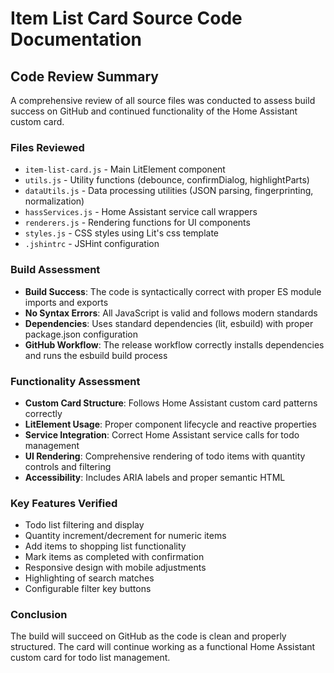 # Item List Card Source Code Documentation

## Code Review Summary

A comprehensive review of all source files was conducted to assess build success on GitHub and continued functionality of the Home Assistant custom card.

### Files Reviewed
- `item-list-card.js` - Main LitElement component
- `utils.js` - Utility functions (debounce, confirmDialog, highlightParts)
- `dataUtils.js` - Data processing utilities (JSON parsing, fingerprinting, normalization)
- `hassServices.js` - Home Assistant service call wrappers
- `renderers.js` - Rendering functions for UI components
- `styles.js` - CSS styles using Lit's css template
- `.jshintrc` - JSHint configuration

### Build Assessment
- **Build Success**: The code is syntactically correct with proper ES module imports and exports
- **No Syntax Errors**: All JavaScript is valid and follows modern standards
- **Dependencies**: Uses standard dependencies (lit, esbuild) with proper package.json configuration
- **GitHub Workflow**: The release workflow correctly installs dependencies and runs the esbuild build process

### Functionality Assessment
- **Custom Card Structure**: Follows Home Assistant custom card patterns correctly
- **LitElement Usage**: Proper component lifecycle and reactive properties
- **Service Integration**: Correct Home Assistant service calls for todo management
- **UI Rendering**: Comprehensive rendering of todo items with quantity controls and filtering
- **Accessibility**: Includes ARIA labels and proper semantic HTML

### Key Features Verified
- Todo list filtering and display
- Quantity increment/decrement for numeric items
- Add items to shopping list functionality
- Mark items as completed with confirmation
- Responsive design with mobile adjustments
- Highlighting of search matches
- Configurable filter key buttons

### Conclusion
The build will succeed on GitHub as the code is clean and properly structured. The card will continue working as a functional Home Assistant custom card for todo list management.